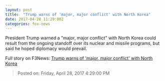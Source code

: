 ```yaml
---
layout: post
title:  "Trump warns of 'major, major conflict' with North Korea"
date: 2017-04-28 11:29:00Z
categories: fox-news
---
```


President Trump warned a "major, major conflict" with North Korea could result from the ongoing standoff over its nuclear and missile programs, but said he hoped diplomacy would prevail.


Full story on F3News: [Trump warns of 'major, major conflict' with North Korea](http://www.f3nws.com/n/4maBME)

> Posted on: Friday, April 28, 2017 4:29:00 PM
